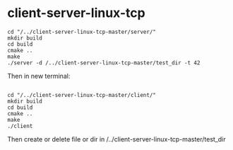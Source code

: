 # client-server-linux-tcp
```
cd "/../client-server-linux-tcp-master/server/"
mkdir build
cd build
cmake ..
make
./server -d /../client-server-linux-tcp-master/test_dir -t 42
```

Then in new terminal:
```

cd "/../client-server-linux-tcp-master/client/"
mkdir build
cd build
cmake ..
make
./client
```

Then create or delete file or dir in /../client-server-linux-tcp-master/test_dir

